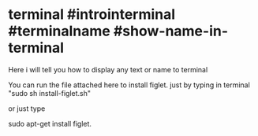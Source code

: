 # terminal #introinterminal #terminalname #show-name-in-terminal

Here i will tell you how to display any text or name to terminal

You can run the file attached here to install figlet.
just by typing in terminal "sudo sh install-figlet.sh"

or just type 

sudo apt-get install figlet.

